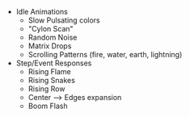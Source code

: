 

* Idle Animations
	* Slow Pulsating colors
	* "Cylon Scan"
	* Random Noise
	* Matrix Drops
	* Scrolling Patterns (fire, water, earth, lightning)
* Step/Event Responses
	* Rising Flame
	* Rising Snakes
	* Rising Row
	* Center --> Edges expansion
	* Boom Flash
